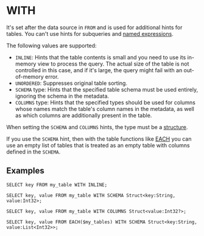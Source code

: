 # WITH

It's set after the data source in `FROM` and is used for additional hints for tables. You can't use hints for subqueries and [named expressions](../expressions.md#named-nodes).

The following values are supported:

* `INLINE`: Hints that the table contents is small and you need to use its in-memory view to process the query. The actual size of the table is not controlled in this case, and if it's large, the query might fail with an out-of-memory error.
* `UNORDERED`: Suppresses original table sorting.
* `SCHEMA` type: Hints that the specified table schema must be used entirely, ignoring the schema in the metadata.
* `COLUMNS` type: Hints that the specified types should be used for columns whose names match the table's column names in the metadata, as well as which columns are additionally present in the table.

When setting the `SCHEMA` and `COLUMNS` hints, the type must be a [structure](../../types/containers.md).

If you use the `SCHEMA` hint, then with the table functions like [EACH](concat.md#each) you can use an empty list of tables that is treated as an empty table with columns defined in the `SCHEMA`.

## Examples

```yql
SELECT key FROM my_table WITH INLINE;
```

```yql
SELECT key, value FROM my_table WITH SCHEMA Struct<key:String, value:Int32>;
```

```yql
SELECT key, value FROM my_table WITH COLUMNS Struct<value:Int32?>;
```

```yql
SELECT key, value FROM EACH($my_tables) WITH SCHEMA Struct<key:String, value:List<Int32>>;
```

